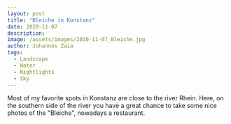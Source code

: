 ```yaml
---
layout: post
title: "Bleiche in Konstanz"
date: 2020-11-07
description: 
image: /assets/images/2020-11-07_Bleiche.jpg
author: Johannes Zaia
tags: 
  - Landscape
  - Water
  - Nightlights
  - Sky
---
```

Most of my favorite spots in Konstanz are close to the river Rhein. Here, on the southern side of the river you have a great chance to take some nice photos of the "Bleiche", nowadays a restaurant. 